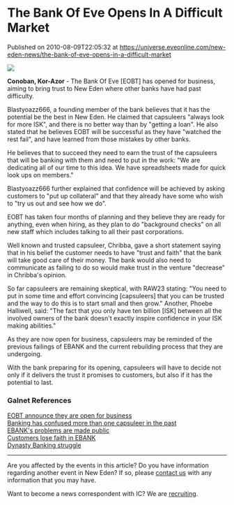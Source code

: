 # The Bank Of Eve Opens In A Difficult Market
Published on 2010-08-09T22:05:32 at https://universe.eveonline.com/new-eden-news/the-bank-of-eve-opens-in-a-difficult-market

![](http://www.eve-ic.net/media/assets/icarticlebanner.png)  
  
 **Conoban, Kor-Azor** \- The Bank Of Eve [EOBT] has opened for business, aiming to bring trust to New Eden where other banks have had past difficulty.  
  
Blastyoazz666, a founding member of the bank believes that it has the potential be the best in New Eden. He claimed that capsuleers "always look for more ISK", and there is no better way than by "getting a loan". He also stated that he believes EOBT will be successful as they have "watched the rest fail", and have learned from those mistakes by other banks.  
  
He believes that to succeed they need to earn the trust of the capsuleers that will be banking with them and need to put in the work: "We are dedicating all of our time to this idea. We have spreadsheets made for quick look ups on members."  
  
Blastyoazz666 further explained that confidence will be achieved by asking customers to "put up collateral" and that they already have some who wish to "try us out and see how we do".  
  
EOBT has taken four months of planning and they believe they are ready for anything, even when hiring, as they plan to do "background checks" on all new staff which includes talking to all their past corporations.  
  
Well known and trusted capsuleer, Chribba, gave a short statement saying that in his belief the customer needs to have "trust and faith" that the bank will take good care of their money. The bank would also need to communicate as failing to do so would make trust in the venture "decrease" in Chribba's opinion.  
  
So far capsuleers are remaining skeptical, with RAW23 stating: "You need to put in some time and effort convincing [capsuleers] that you can be trusted and the way to do this is to start small and then grow." Another, Phoebe Halliwell, said: "The fact that you only have ten billion [ISK] between all the involved owners of the bank doesn't exactly inspire confidence in your ISK making abilities."  
  
As they are now open for business, capsuleers may be reminded of the previous failings of EBANK and the current rebuilding process that they are undergoing.  
  
With the bank preparing for its opening, capsuleers will have to decide not only if it delivers the trust it promises to customers, but also if it has the potential to last.

### Galnet References

[EOBT announce they are open for business](http://www.eveonline.com/ingameboard.asp?a=topic&threadID=1365897)  
[Banking has confused more than one capsuleer in the past](http://www.eveonline.com/ingameboard.asp?a=topic&threadID=1083106)  
[EBANK's problems are made public](http://www.eveonline.com/news.asp?a=single&nid=3121&tid=7)  
[Customers lose faith in EBANK](http://www.eveonline.com/news.asp?a=single&nid=3328&tid=7.)  
[Dynasty Banking struggle](http://www.eveonline.com/news.asp?a=single&nid=3151&tid=7)

* * *

Are you affected by the events in this article? Do you have information regarding another event in New Eden? If so, please [contact us](http://www.eveonline.com/news.asp?a=submitrp) with any information that you may have.  
  
Want to become a news correspondent with IC? We are [recruiting](http://www.eveonline.com/isd.asp).
